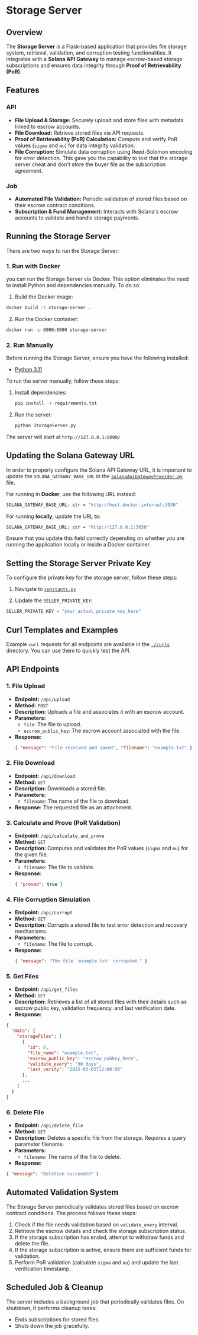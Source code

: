 # Storage Server

## Overview

The **Storage Server** is a Flask-based application that provides file storage system, retrieval, validation, and corruption testing functionalities. It integrates with a **Solana API Gateway** to manage escrow-based storage subscriptions and ensures data integrity through **Proof of Retrievability (PoR)**.

## Features

### API

- **File Upload & Storage:** Securely upload and store files with metadata linked to escrow accounts.
- **File Download:** Retrieve stored files via API requests.
- **Proof of Retrievability (PoR) Calculation:** Compute and verify PoR values (`sigma` and `mu`) for data integrity validation.
- **File Corruption:** Simulate data corruption using Reed-Solomon encoding for error detection. This gave you the capability to test that the storage server cheat and don't store the buyer file as the subscription agreement.

### Job

- **Automated File Validation:** Periodic validation of stored files based on their escrow contract conditions.
- **Subscription & Fund Management:** Interacts with Solana's escrow accounts to validate and handle storage payments.

## Running the Storage Server

There are two ways to run the Storage Server:

### 1. Run with Docker

you can run the Storage Server via Docker. This option eliminates the need to install Python and dependencies manually. To do so:

1. Build the Docker image:

```sh
docker build -t storage-server .
```

2. Run the Docker container:

```sh
docker run -p 8000:8000 storage-server
```

### 2. Run Manually

Before running the Storage Server, ensure you have the following installed:

- [Python 3.11](https://www.python.org/downloads/)

To run the server manually, follow these steps:

1. Install dependencies:

   ```sh
   pip install -r requirements.txt
   ```

2. Run the server:
   ```sh
   python StorageServer.py
   ```

The server will start at `http://127.0.0.1:8000/`

## Updating the Solana Gateway URL

In order to properly configure the Solana API Gateway URL, it is important to update the `SOLANA_GATEWAY_BASE_URL` in the [`solanaApiGatewayProvider.py`](../Common/Providers/solanaApiGatewayProvider.py) file.

For running in **Docker**, use the following URL instead:

```sh
SOLANA_GATEWAY_BASE_URL: str = "http://host.docker.internal:3030"
```

For running **locally**, update the URL to:

```sh
SOLANA_GATEWAY_BASE_URL: str = "http://127.0.0.1:3030"
```

Ensure that you update this field correctly depending on whether you are running the application locally or inside a Docker container.

## Setting the Storage Server Private Key

To configure the private key for the storage server, follow these steps:

1. Navigate to [`constants.py`](./StorageServer/constants.py)

2. Update the `SELLER_PRIVATE_KEY`:

```python
SELLER_PRIVATE_KEY = "your_actual_private_key_here"
```

## Curl Templates and Examples

Example `curl` requests for all endpoints are available in the [`./curls`](Curls) directory. You can use them to quickly test the API.

## API Endpoints

### 1. **File Upload**

- **Endpoint:** `/api/upload`
- **Method:** `POST`
- **Description:** Uploads a file and associates it with an escrow account.
- **Parameters:**
  - `file`: The file to upload.
  - `escrow_public_key`: The escrow account associated with the file.
- **Response:**
  ```json
  { "message": "File received and saved", "filename": "example.txt" }
  ```

### 2. **File Download**

- **Endpoint:** `/api/download`
- **Method:** `GET`
- **Description:** Downloads a stored file.
- **Parameters:**
  - `filename`: The name of the file to download.
- **Response:** The requested file as an attachment.

### 3. **Calculate and Prove (PoR Validation)**

- **Endpoint:** `/api/calculate_and_prove`
- **Method:** `GET`
- **Description:** Computes and validates the PoR values (`sigma` and `mu`) for the given file.
- **Parameters:**
  - `filename`: The file to validate.
- **Response:**
  ```json
  { "proved": true }
  ```

### 4. **File Corruption Simulation**

- **Endpoint:** `/api/corrupt`
- **Method:** `GET`
- **Description:** Corrupts a stored file to test error detection and recovery mechanisms.
- **Parameters:**
  - `filename`: The file to corrupt.
- **Response:**
  ```json
  { "message": "The file 'example.txt' corrupted." }
  ```

### 5. **Get Files**

- **Endpoint:** `/api/get_files`
- **Method:** `GET`
- **Description:** Retrieves a list of all stored files with their details such as escrow public key, validation frequency, and last verification date.
- **Response:**

```json
{
  "data": {
    "storageFiles": [
      {
        "id": 0,
        "file_name": "example.txt",
        "escrow_public_key": "escrow_pubkey_here",
        "validate_every": "30 days",
        "last_verify": "2025-03-03T12:00:00"
      },
      ...
    ]
  }
}
```

### 6. **Delete File**

- **Endpoint:** `/api/delete_file`
- **Method:** `GET`
- **Description:** Deletes a specific file from the storage. Requires a query parameter filename.
- **Parameters:**
  - `filename`: The name of the file to delete.
- **Response:**

```json
{ "message": "Deletion succeeded" }
```

## Automated Validation System

The Storage Server periodically validates stored files based on escrow contract conditions. The process follows these steps:

1. Check if the file needs validation based on `validate_every` interval.
2. Retrieve the escrow details and check the storage subscription status.
3. If the storage subscription has ended, attempt to withdraw funds and delete the file.
4. If the storage subscription is active, ensure there are sufficient funds for validation.
5. Perform PoR validation (calculate `sigma` and `mu`) and update the last verification timestamp.

## Scheduled Job & Cleanup

The server includes a background job that periodically validates files. On shutdown, it performs cleanup tasks:

- Ends subscriptions for stored files.
- Shuts down the job gracefully.
